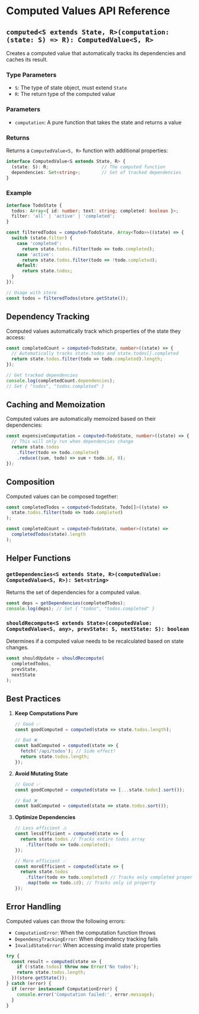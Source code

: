 # Computed Values API Reference

## `computed<S extends State, R>(computation: (state: S) => R): ComputedValue<S, R>`

Creates a computed value that automatically tracks its dependencies and caches its result.

### Type Parameters
- `S`: The type of state object, must extend `State`
- `R`: The return type of the computed value

### Parameters
- `computation`: A pure function that takes the state and returns a value

### Returns
Returns a `ComputedValue<S, R>` function with additional properties:

```typescript
interface ComputedValue<S extends State, R> {
  (state: S): R;                    // The computed function
  dependencies: Set<string>;        // Set of tracked dependencies
}
```

### Example
```typescript
interface TodoState {
  todos: Array<{ id: number; text: string; completed: boolean }>;
  filter: 'all' | 'active' | 'completed';
}

const filteredTodos = computed<TodoState, Array<Todo>>((state) => {
  switch (state.filter) {
    case 'completed':
      return state.todos.filter(todo => todo.completed);
    case 'active':
      return state.todos.filter(todo => !todo.completed);
    default:
      return state.todos;
  }
});

// Usage with store
const todos = filteredTodos(store.getState());
```

## Dependency Tracking

Computed values automatically track which properties of the state they access:

```typescript
const completedCount = computed<TodoState, number>((state) => {
  // Automatically tracks state.todos and state.todos[].completed
  return state.todos.filter(todo => todo.completed).length;
});

// Get tracked dependencies
console.log(completedCount.dependencies);
// Set { "todos", "todos.completed" }
```

## Caching and Memoization

Computed values are automatically memoized based on their dependencies:

```typescript
const expensiveComputation = computed<TodoState, number>((state) => {
  // This will only run when dependencies change
  return state.todos
    .filter(todo => todo.completed)
    .reduce((sum, todo) => sum + todo.id, 0);
});
```

## Composition

Computed values can be composed together:

```typescript
const completedTodos = computed<TodoState, Todo[]>((state) => 
  state.todos.filter(todo => todo.completed)
);

const completedCount = computed<TodoState, number>((state) => 
  completedTodos(state).length
);
```

## Helper Functions

### `getDependencies<S extends State, R>(computedValue: ComputedValue<S, R>): Set<string>`

Returns the set of dependencies for a computed value.

```typescript
const deps = getDependencies(completedTodos);
console.log(deps); // Set { "todos", "todos.completed" }
```

### `shouldRecompute<S extends State>(computedValue: ComputedValue<S, any>, prevState: S, nextState: S): boolean`

Determines if a computed value needs to be recalculated based on state changes.

```typescript
const shouldUpdate = shouldRecompute(
  completedTodos,
  prevState,
  nextState
);
```

## Best Practices

1. **Keep Computations Pure**
   ```typescript
   // Good ✅
   const goodComputed = computed(state => state.todos.length);

   // Bad ❌
   const badComputed = computed(state => {
     fetch('/api/todos'); // Side effect!
     return state.todos.length;
   });
   ```

2. **Avoid Mutating State**
   ```typescript
   // Good ✅
   const goodComputed = computed(state => [...state.todos].sort());

   // Bad ❌
   const badComputed = computed(state => state.todos.sort());
   ```

3. **Optimize Dependencies**
   ```typescript
   // Less efficient ⚠️
   const lessEfficient = computed(state => {
     return state.todos // Tracks entire todos array
       .filter(todo => todo.completed);
   });

   // More efficient ✅
   const moreEfficient = computed(state => {
     return state.todos
       .filter(todo => todo.completed) // Tracks only completed property
       .map(todo => todo.id); // Tracks only id property
   });
   ```

## Error Handling

Computed values can throw the following errors:

- `ComputationError`: When the computation function throws
- `DependencyTrackingError`: When dependency tracking fails
- `InvalidStateError`: When accessing invalid state properties

```typescript
try {
  const result = computed(state => {
    if (!state.todos) throw new Error('No todos');
    return state.todos.length;
  })(store.getState());
} catch (error) {
  if (error instanceof ComputationError) {
    console.error('Computation failed:', error.message);
  }
}
``` 